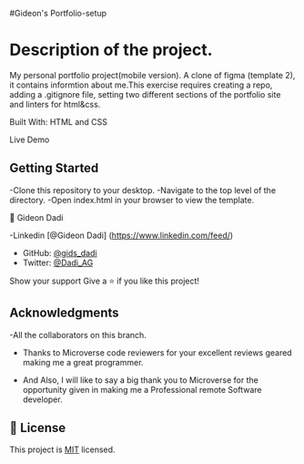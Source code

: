#Gideon's Portfolio-setup

# Description of the project.

My personal portfolio project(mobile version). A clone of figma (template 2), it contains informtion about me.This  exercise requires creating a repo, adding a .gitignore file, setting two different sections of the portfolio site and linters for html&css.

Built With: HTML and CSS

Live Demo

## Getting Started
-Clone this repository to your desktop.
-Navigate to the top level of the directory.
-Open index.html in your browser to view the template.


👤 Gideon Dadi

-Linkedin [@Gideon Dadi] (https://www.linkedin.com/feed/)

- GitHub: [@gids_dadi](https://github.com/gids-dadi)
- Twitter: [@Dadi_AG](https://twitter.com/Dadi_AG)

Show your support
Give a ⭐️ if you like this project!

## Acknowledgments

-All the collaborators on this branch.

- Thanks to Microverse code reviewers for your excellent reviews geared making me a great programmer.

- And Also, I will like to say a big thank you to Microverse for the opportunity given in making me a Professional remote Software developer.

## 📝 License

This project is [MIT](./MIT.md) licensed.
